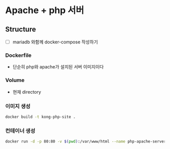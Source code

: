 # Apache + php 서버

## Structure

- [ ] mariadb 와함께 docker-compose 작성하기

### Dockerfile

- 단순히 php와 apache가 설치된 서버 이미지이다

### Volume

- 현재 directory

### 이미지 생성

```bash
docker build -t kong-php-site .
```

### 컨테이너 생성

```bash
docker run -d -p 80:80 -v $(pwd):/var/www/html --name php-apache-server kong-php-site
```
